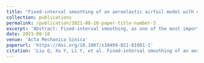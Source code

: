 ```yaml
---
title: "Fixed-interval smoothing of an aeroelastic airfoil model with cubic or free-play nonlinearity in incompressible flow"
collection: publications
permalink: /publication/2021-08-10-paper-title-number-3
excerpt: 'Abstract: Fixed-interval smoothing, as one of the most important types of state estimation, has been concerned in many practical problems especially in the analysis of flight test data. However, the existing sequential filters and smoothers usually cannot deal with nonlinear or high-dimensional systems well. A state-of-the-art technique is employed in this study to explore the fixed-interval smoothing problem of a conceptual two-dimensional airfoil model in incompressible flow from noisy measurement data. Therein, the governing equations of the airfoil model are assumed to be known or only partially known. A single objective optimization problem is constructed with the classical Runge–Kutta scheme, and then estimations of the system states, the measurement noise and even the unknown parameters are obtained simultaneously through minimizing the objective function. Effectiveness and feasibility of the method are examined under several simulated measurement data corrupted by different measurement noises. All the obtained results indicate that the introduced algorithm is applicable for the airfoil model with cubic or free-play structural nonlinearity and leads to accurate state and parameter estimations. Besides, it is highly robust to Gaussian white and even more complex heavy-tailed measurement noises. It should be emphasized that the employed algorithm is still effective to high-dimensional nonlinear aeroelastic systems.'
date: 2021-08-10
venue: 'Acta Mechanica Sinica'
paperurl: 'https://doi.org/10.1007/s10409-021-01091-1'
citation: 'Liu Q, Xu Y, Li Y, et al. Fixed-interval smoothing of an aeroelastic airfoil model with cubic or free-play nonlinearity in incompressible flow[J]. Acta Mechanica Sinica, 2021, 37(7): 1168-1182.'
---
```

